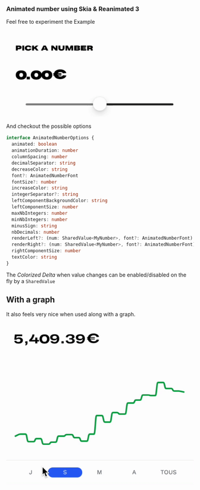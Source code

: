 ### Animated number using Skia & Reanimated 3

Feel free to experiment the Example

![](https://github.com/TwistedMinda/animated-number/blob/main/slider.gif)

And checkout the possible options

```ts
interface AnimatedNumberOptions {
  animated: boolean
  animationDuration: number
  columnSpacing: number
  decimalSeparator: string
  decreaseColor: string
  font?: AnimatedNumberFont
  fontSize?: number
  increaseColor: string
  integerSeparator?: string
  leftComponentBackgroundColor: string
  leftComponentSize: number
  maxNbIntegers: number
  minNbIntegers: number
  minusSign: string
  nbDecimals: number
  renderLeft?: (num: SharedValue<MyNumber>, font?: AnimatedNumberFont) => JSX.Element | null
  renderRight?: (num: SharedValue<MyNumber>, font?: AnimatedNumberFont) => JSX.Element | null
  rightComponentSize: number
  textColor: string
}
```

The *Colorized Delta* when value changes can be enabled/disabled on the fly by a `SharedValue`

## With a graph

It also feels very nice when used along with a graph.

![](https://github.com/TwistedMinda/animated-number/blob/main/graph.gif)
